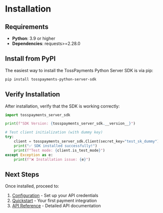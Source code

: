 # Installation

## Requirements

- **Python**: 3.9 or higher
- **Dependencies**: requests>=2.28.0

## Install from PyPI

The easiest way to install the TossPayments Python Server SDK is via pip:

```bash
pip install tosspayments-python-server-sdk
```

## Verify Installation

After installation, verify that the SDK is working correctly:

```python
import tosspayments_server_sdk

print(f"SDK Version: {tosspayments_server_sdk.__version__}")

# Test client initialization (with dummy key)
try:
    client = tosspayments_server_sdk.Client(secret_key="test_sk_dummy")
    print("✅ SDK installed successfully!")
    print(f"Test mode: {client.is_test_mode}")
except Exception as e:
    print(f"❌ Installation issue: {e}")
```

## Next Steps

Once installed, proceed to:

1. [Configuration](configuration.md) - Set up your API credentials
2. [Quickstart](quickstart.md) - Your first payment integration
3. [API Reference](../api-reference/client.md) - Detailed API documentation